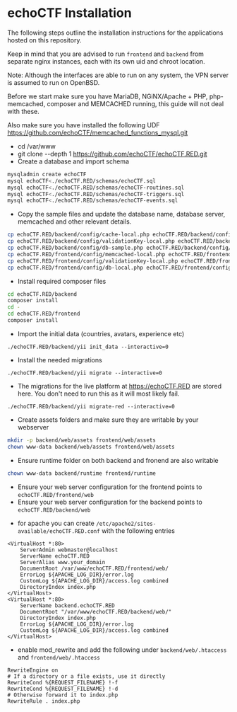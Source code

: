 # echoCTF Installation
The following steps outline the installation instructions for the applications hosted on this repository.

Keep in mind that you are advised to run `frontend` and `backend` from separate nginx instances, each with its own uid and chroot location.

Note: Although the interfaces are able to run on any system, the VPN server is assumed to run on OpenBSD.

Before we start make sure you have MariaDB, NGiNX/Apache + PHP, php-memcached, composer and MEMCACHED running, this guide will not deal with these.


Also make sure you have installed the following UDF https://github.com/echoCTF/memcached_functions_mysql.git

* cd /var/www
* git clone --depth 1 https://github.com/echoCTF/echoCTF.RED.git
* Create a database and import schema
```sh
mysqladmin create echoCTF
mysql echoCTF<./echoCTF.RED/schemas/echoCTF.sql
mysql echoCTF<./echoCTF.RED/schemas/echoCTF-routines.sql
mysql echoCTF<./echoCTF.RED/schemas/echoCTF-triggers.sql
mysql echoCTF<./echoCTF.RED/schemas/echoCTF-events.sql
```

* Copy the sample files and update the database name, database server, memcached and other relevant details.
```sh
cp echoCTF.RED/backend/config/cache-local.php echoCTF.RED/backend/config/cache.php
cp echoCTF.RED/backend/config/validationKey-local.php echoCTF.RED/backend/config/validationKey.php
cp echoCTF.RED/backend/config/db-sample.php echoCTF.RED/backend/config/db.php
cp echoCTF.RED/frontend/config/memcached-local.php echoCTF.RED/frontend/config/memcached.php
cp echoCTF.RED/frontend/config/validationKey-local.php echoCTF.RED/frontend/config/validationKey.php
cp echoCTF.RED/frontend/config/db-local.php echoCTF.RED/frontend/config/db.php
```

* Install required composer files
```sh
cd echoCTF.RED/backend
composer install
cd -
cd echoCTF.RED/frontend
composer install
```

* Import the initial data (countries, avatars, experience etc)
```
./echoCTF.RED/backend/yii init_data --interactive=0
```

* Install the needed migrations
```
./echoCTF.RED/backend/yii migrate --interactive=0
```

* The migrations for the live platform at https://echoCTF.RED are stored here. You don't need to run this as it will most likely fail.
```
./echoCTF.RED/backend/yii migrate-red --interactive=0
```

* Create assets folders and make sure they are writable by your webserver
```sh
mkdir -p backend/web/assets frontend/web/assets
chown www-data backend/web/assets frontend/web/assets
```

* Ensure runtime folder on both backend and fronend are also writable
```sh
chown www-data backend/runtime frontend/runtime
```

* Ensure your web server configuration for the frontend points to `echoCTF.RED/frontend/web`
* Ensure your web server configuration for the backend points to `echoCTF.RED/backend/web`
 - for apache you can create `/etc/apache2/sites-available/echoCTF.RED.conf` with the following entries
```
<VirtualHost *:80>
    ServerAdmin webmaster@localhost
    ServerName echoCTF.RED
    ServerAlias www.your_domain
    DocumentRoot /var/www/echoCTF.RED/frontend/web/
    ErrorLog ${APACHE_LOG_DIR}/error.log
    CustomLog ${APACHE_LOG_DIR}/access.log combined
    DirectoryIndex index.php
</VirtualHost>
<VirtualHost *:80>
    ServerName backend.echoCTF.RED
    DocumentRoot "/var/www/echoCTF.RED/backend/web/"
    DirectoryIndex index.php
    ErrorLog ${APACHE_LOG_DIR}/error.log
    CustomLog ${APACHE_LOG_DIR}/access.log combined
</VirtualHost>
```

 - enable mod_rewrite and add the following under `backend/web/.htaccess` and `frontend/web/.htaccess`
```
RewriteEngine on
# If a directory or a file exists, use it directly
RewriteCond %{REQUEST_FILENAME} !-f
RewriteCond %{REQUEST_FILENAME} !-d
# Otherwise forward it to index.php
RewriteRule . index.php
```
